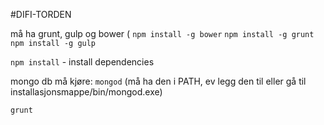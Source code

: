 #DIFI-TORDEN

må ha grunt, gulp og bower 
(
    `npm install -g bower`
    `npm install -g grunt`
    `npm install -g gulp`

`npm install` - install dependencies

mongo db må kjøre:
    `mongod` (må ha den i PATH, ev legg den til eller gå til installasjonsmappe/bin/mongod.exe)

`grunt` 
